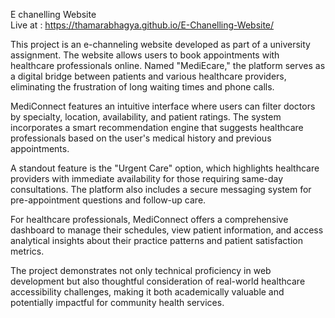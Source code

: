 E chanelling Website<br>
Live at : https://thamarabhagya.github.io/E-Chanelling-Website/

This project is an e-channeling website developed as part of a university assignment. The website allows users to book appointments with healthcare professionals online. Named "MediEcare," the platform serves as a digital bridge between patients and various healthcare providers, eliminating the frustration of long waiting times and phone calls.

MediConnect features an intuitive interface where users can filter doctors by specialty, location, availability, and patient ratings. The system incorporates a smart recommendation engine that suggests healthcare professionals based on the user's medical history and previous appointments.

A standout feature is the "Urgent Care" option, which highlights healthcare providers with immediate availability for those requiring same-day consultations. The platform also includes a secure messaging system for pre-appointment questions and follow-up care.

For healthcare professionals, MediConnect offers a comprehensive dashboard to manage their schedules, view patient information, and access analytical insights about their practice patterns and patient satisfaction metrics.

The project demonstrates not only technical proficiency in web development but also thoughtful consideration of real-world healthcare accessibility challenges, making it both academically valuable and potentially impactful for community health services.
